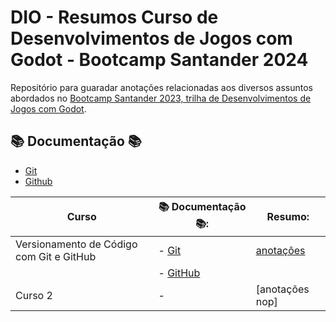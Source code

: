# DIO - Resumos Curso de Desenvolvimentos de Jogos com Godot - Bootcamp Santander 2024

Repositório para guaradar anotações relacionadas aos diversos assuntos abordados no [Bootcamp Santander 2023, trilha de Desenvolvimentos de Jogos com Godot](https://web.dio.me/track/santander-2024-criando-jogos-com-godot/).

## 📚 Documentação 📚

- [Git](https://git-scm.com/docs/git/pt_BR)
- [Github](https://docs.github.com/pt)

| Curso | 📚 Documentação 📚: | Resumo:|
|-------|----------------------|--------|
| Versionamento de Código com Git e GitHub | - [Git](https://git-scm.com/docs/git/pt_BR) | [anotações](https://drive.google.com/file/d/125El10RQPqmom2eRQo37Bcs5wyLFgOQp/view?usp=drive_link)|
|                                        | - [GitHub](https://docs.github.com/pt)        |              |
| Curso 2                                | -                                               | [anotações nop] |
